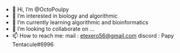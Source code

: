 - 👋 Hi, I’m @OctoPoulpy
- 👀 I’m interested in biology and algorithmic
- 🌱 I’m currently learning algorithmic and bioinformatics
- 💞️ I’m looking to collaborate on ...
- 📫 How to reach me:
mail : etexero56@gmail.com
discord : Papy Tentacule#6996

<!---
OctoPoulpy/OctoPoulpy is a ✨ special ✨ repository because its `README.md` (this file) appears on your GitHub profile.
You can click the Preview link to take a look at your changes.
--->
